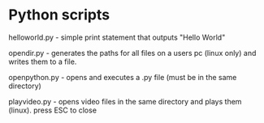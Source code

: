 # Python scripts

helloworld.py - simple print statement that outputs "Hello World"

opendir.py - generates the paths for all files on a users pc (linux only) and writes them to a file.

openpython.py - opens and executes a .py file (must be in the same directory)

playvideo.py - opens video files in the same directory and plays them (linux). press ESC to close
